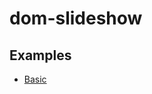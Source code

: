 # dom-slideshow

## Examples

- [Basic](http://yomotsu.github.io/dom-slideshow/examples/basic.html)
